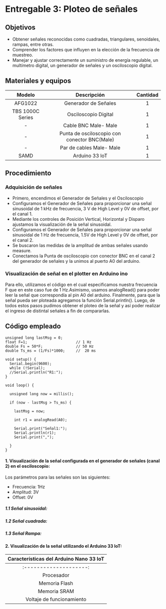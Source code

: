 # Entregable 3: Ploteo de señales

## Objetivos

- Obtener señales reconocidas como cuadradas, triangulares, senoidales, rampas, entre otras.
- Comprender los factores que influyen en la elección de la frecuencia de muestreo.
- Manejar y ajustar correctamente un suministro de energía regulable, un multímetro digital, un generador de señales y un osciloscopio digital.


## Materiales y equipos
|     Modelo       |                  Descripción                  |   Cantidad    |
|  :-------------: |:--------------------------------------------: |:-------------:|
| AFG1022          | Generador de Señales                          | 1             |
| TBS 1000C Series | Osciloscopio Digital                          | 1             |
| -                | Cable BNC Male- Male                          | 1             |
| -                | Punta de osciloscopio con conector BNC(Male)  | 1             |
| -                | Par de cables Male- Male                      | 1             |
| SAMD             | Arduino 33 loT                                | 1             |

## Procedimiento

### Adquisición de señales
- Primero, encendimos el Generador de Señales y el Osciloscopio
- Configuramos el Generador de Señales para proporcionar una señal sinusoidal de 1 kHz de frecuencia, 
3 V de High Level y 0V de offset, por el canal 1.
- Mediante los controles de Posición Vertical, Horizontal y Disparo ajustamos la visualización de la señal 
sinusoidal.
- Configuramos el Generador de Señales para proporcionar una señal sinusoidal de 1 Hz de frecuencia, 
1.5V de High Level y 0V de offset, por el canal 2.
- Se buscaron las medidas de la amplitud de ambas señales usando measure.
- Conectamos la Punta de osciloscopio con conector BNC en el canal 2 del generador de señales y la unimos al puerto A0 del arduino.
  
### Visualización de señal en el plotter en Arduino ino
Para ello, utilizamos el código en el cual especificamos nuestra frecuencia F que en este caso fue de 1 Hz.Asimismo, usamos analogRead() para poder leer la señal que correspondía al pin A0 del arduino. Finalmente, para que la señal pueda ser ploteada agregamos la función Serial.println(). Luego, de todos estos pasos pudimos obtener el ploteo de la señal y así poder realizar el ingreso de distintal señales a fin de compararlas.

## Código empleado 
```
unsigned long lastMsg = 0;
float F=1;                      // 1 Hz
double Fs = 50*F;               // 50 Hz
double Ts_ms = (1/Fs)*1000;     //  20 ms  

void setup() {
  Serial.begin(9600);
  while (!Serial);
  //Serial.println("R1:");
}

void loop() {

  unsigned long now = millis();

  if (now - lastMsg > Ts_ms) {
    
    lastMsg = now;

    int r1 = analogRead(A0);

    Serial.print("Señal1:");
    Serial.println(r1);
    Serial.print(",");
    
  }
}
```


#### 1. Visualización de la señal configurada en el generador de señales (canal 2) en el osciloscopio:

Los parámetros para las señales son las siguientes:
- Frecuencia: 1Hz
- Amplitud: 3V
- Offset: 0V

##### 1.1 Señal sinusoidal: 

##### 1.2 Señal cuadrada:

##### 1.3 Señal Rampa:


#### 2. Visualización de la señal utilizando el Arduino 33 loT:

|           Características del Arduino Nano 33 IoT                        |
| :----------------------------------------------------------------------: |
|  :--------------------:  |:--------------------------------------------: |
| Procesador               | SAMD21 Cortex®-M0 32bit low power ARM MCU     | 
| Memoria Flash            | 256 Kb                                        | 
| Memoria SRAM             | 32 Kb                                         | 
| Voltaje de funcionamiento| 3.3V                                          | 




